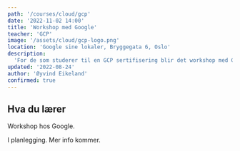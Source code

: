 ```yaml
---
path: '/courses/cloud/gcp'
date: '2022-11-02 14:00'
title: 'Workshop med Google'
teacher: 'GCP'
image: '/assets/cloud/gcp-logo.png' 
location: 'Google sine lokaler, Bryggegata 6, Oslo'
description:
  'For de som studerer til en GCP sertifisering blir det workshop med Google Cloud fra 1400-1800 i Google sine lokaler på Aker Brygge.'
updated: '2022-08-24'
author: 'Øyvind Eikeland'
confirmed: true
---
```


## Hva du lærer

Workshop hos Google. 

I planlegging. Mer info kommer.


